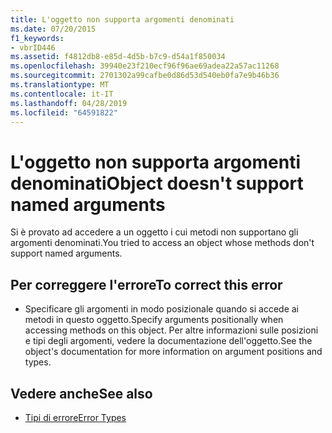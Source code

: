 ```yaml
---
title: L'oggetto non supporta argomenti denominati
ms.date: 07/20/2015
f1_keywords:
- vbrID446
ms.assetid: f4812db8-e85d-4d5b-b7c9-d54a1f850034
ms.openlocfilehash: 39940e23f210ecf96f96ae69adea22a57ac11268
ms.sourcegitcommit: 2701302a99cafbe0d86d53d540eb0fa7e9b46b36
ms.translationtype: MT
ms.contentlocale: it-IT
ms.lasthandoff: 04/28/2019
ms.locfileid: "64591822"
---
```

# <a name="object-doesnt-support-named-arguments"></a><span data-ttu-id="435a6-102">L'oggetto non supporta argomenti denominati</span><span class="sxs-lookup"><span data-stu-id="435a6-102">Object doesn't support named arguments</span></span>
<span data-ttu-id="435a6-103">Si è provato ad accedere a un oggetto i cui metodi non supportano gli argomenti denominati.</span><span class="sxs-lookup"><span data-stu-id="435a6-103">You tried to access an object whose methods don't support named arguments.</span></span>  
  
## <a name="to-correct-this-error"></a><span data-ttu-id="435a6-104">Per correggere l'errore</span><span class="sxs-lookup"><span data-stu-id="435a6-104">To correct this error</span></span>  
  
- <span data-ttu-id="435a6-105">Specificare gli argomenti in modo posizionale quando si accede ai metodi in questo oggetto.</span><span class="sxs-lookup"><span data-stu-id="435a6-105">Specify arguments positionally when accessing methods on this object.</span></span> <span data-ttu-id="435a6-106">Per altre informazioni sulle posizioni e tipi degli argomenti, vedere la documentazione dell'oggetto.</span><span class="sxs-lookup"><span data-stu-id="435a6-106">See the object's documentation for more information on argument positions and types.</span></span>  
  
## <a name="see-also"></a><span data-ttu-id="435a6-107">Vedere anche</span><span class="sxs-lookup"><span data-stu-id="435a6-107">See also</span></span>

- [<span data-ttu-id="435a6-108">Tipi di errore</span><span class="sxs-lookup"><span data-stu-id="435a6-108">Error Types</span></span>](../../visual-basic/programming-guide/language-features/error-types.md)
